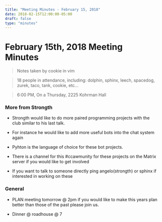 ```yaml
---
title: "Meeting Minutes - February 15, 2018"
date: 2018-02-15T12:00:00-05:00
draft: false
type: "minutes"
---
```


# February 15th, 2018 Meeting Minutes
> Notes taken by cookie in vim

> 18 people in attendance, including: dolphin, sphinx, leech, spacedog, zurek, taco, tank, cookie, etc... 

> 6:00 PM, On a Thursday, 2225 Kohrman Hall

### More from Strongth

- Strongth would like to do more paired programming projects with the club similar to his last talk.

- For instance he would like to add more useful bots into the chat system again

- Pyhton is the language of choice for these bot projects.

- There is a channel for this #ccawmunity for these projects on the Matrix server if you would like to get involved

- If you want to talk to someone directly ping angelo(strongth) or sphinx if interested in working on these

### General

- PLAN meeting tomorrow @ 2pm if you would like to make this years plan better than those of the past please join us.

- Dinner @ roadhouse @ 7
